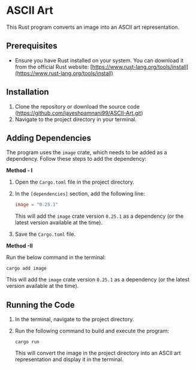 # ASCII Art 

This Rust program converts an image into an ASCII art representation.

## Prerequisites

- Ensure you have Rust installed on your system. You can download it from the official Rust website: [https://www.rust-lang.org/tools/install](https://www.rust-lang.org/tools/install)

## Installation

1. Clone the repository or download the source code (https://github.com/jayeshpamnani99/ASCII-Art.git)
2. Navigate to the project directory in your terminal.

## Adding Dependencies

The program uses the `image` crate, which needs to be added as a dependency. Follow these steps to add the dependency:

**Method - I**
1. Open the `Cargo.toml` file in the project directory.
2. In the `[dependencies]` section, add the following line:

   ```toml
   image = "0.25.1"
   ```

   This will add the `image` crate version `0.25.1` as a dependency (or the latest version available at the time).

3. Save the `Cargo.toml` file.

**Method -II**

Run the below command in the terminal:
   ```
   cargo add image
   ```
This will add the `image` crate version `0.25.1` as a dependency (or the latest version available at the time).

## Running the Code

1. In the terminal, navigate to the project directory.
2. Run the following command to build and execute the program:

   ```
   cargo run
   ```

   This will convert the image in the project directory into an ASCII art representation and display it in the terminal.

